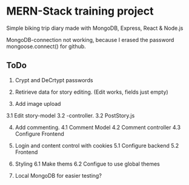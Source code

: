 # MERN-Stack training project

Simple biking trip diary made with MongoDB, Express, React & Node.js

MongoDB-connection not working, because I erased the password mongoose.connect() for github.

## ToDo

1. Crypt and DeCrtypt passwords

2. Retirieve data for story editing. (Edit works, fields just empty)

3. Add image upload 

3.1 Edit story-model 
3.2 -controller.
3.2 PostStory.js

4. Add commenting.
4.1 Comment Model
4.2 Comment controller
4.3 Configure Frontend

5. Login and content control with cookies
5.1 Configure backend
5.2 Frontend

6. Styling
6.1 Make thems
6.2 Configue to use global themes

7. Local MongoDB for easier testing?
